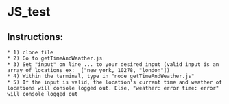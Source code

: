 # JS_test
## Instructions:
    * 1) clone file
    * 2) Go to getTimeAndWeather.js 
    * 3) Set "input" on line ... to your desired input (valid input is an array of locations ex:  ["new york, 10278, "london"])
    * 4) Within the terminal, type in "node getTimeAndWeather.js"
    * 5) If the input is valid, the location's current time and weather of locations will console logged out. Else, "weather: error time: error" will console logged out

